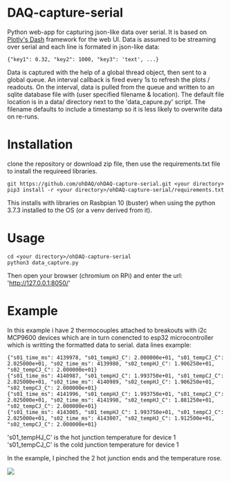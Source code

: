 # DAQ-capture-serial
Python web-app for capturing json-like data over serial.  It is based on [Plotly's Dash](https://plotly.com/dash/) framework for the web UI.
Data is assumed to be streaming over serial and each line is formated in json-like data:

```
{"key1": 0.32, "key2": 1000, "key3": 'text', ...}  
```

Data is captured with the help of a global thread object, then sent to a global queue.  An interval callback is fired every 1s to refresh the plots / readouts.
On the interval, data is pulled from the queue and written to an sqlite database file with (user specified filename & location).  The default file location is in a data/ directory next to the 'data_capure.py' script.  The filename defaults to include a timestamp so it is less likely to overwrite data on re-runs.

# Installation
clone the repository or download zip file, then use the requirements.txt file to install the requireed libraries.
```
git https://github.com/ohDAQ/ohDAQ-capture-serial.git <your directory>
pip3 install -r <your directory>/ohDAQ-capture-serial/requirements.txt
```
This installs with libraries on Rasbpian 10 (buster) when using the python 3.7.3 installed to the OS (or a venv derived from it).

# Usage
```
cd <your directory>/ohDAQ-capture-serial
python3 data_capture.py
```

Then open your browser (chromium on RPi) and enter the url: 'http://127.0.0.1:8050/'


# Example
In this example i have 2 thermocouples attached to breakouts with i2c MCP9600 devices which are in turn conencted to esp32 microcontroller which is writting the formatted data to serial.
data lines example:
```
{"s01_time_ms": 4139978, "s01_tempHJ_C": 2.000000e+01, "s01_tempCJ_C": 2.025000e+01, "s02_time_ms": 4139980, "s02_tempHJ_C": 1.906250e+01, "s02_tempCJ_C": 2.000000e+01}
{"s01_time_ms": 4140987, "s01_tempHJ_C": 1.993750e+01, "s01_tempCJ_C": 2.025000e+01, "s02_time_ms": 4140989, "s02_tempHJ_C": 1.906250e+01, "s02_tempCJ_C": 2.000000e+01}
{"s01_time_ms": 4141996, "s01_tempHJ_C": 1.993750e+01, "s01_tempCJ_C": 2.025000e+01, "s02_time_ms": 4141998, "s02_tempHJ_C": 1.881250e+01, "s02_tempCJ_C": 2.000000e+01}
{"s01_time_ms": 4143005, "s01_tempHJ_C": 1.993750e+01, "s01_tempCJ_C": 2.025000e+01, "s02_time_ms": 4143007, "s02_tempHJ_C": 1.912500e+01, "s02_tempCJ_C": 2.000000e+01}
```

's01_tempHJ_C' is the hot junction temperature for device 1   
's01_tempCJ_C' is the cold junction temperature for device 1  

In the example, I pinched the 2 hot junction ends and the temperature rose.

![](https://github.com/ohDAQ/public_gifs/blob/main/ohDAQ_usage.gif)



